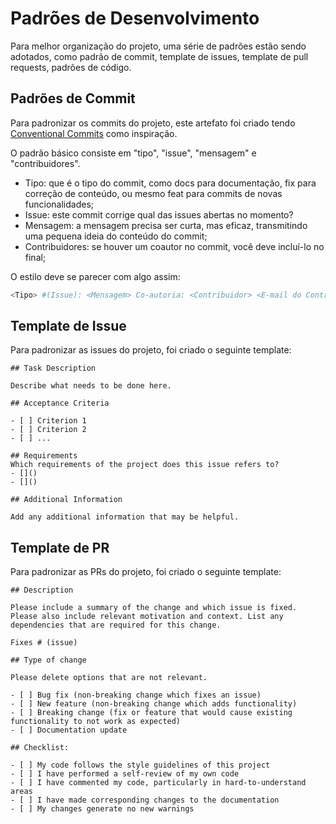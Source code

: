 # Padrões de Desenvolvimento
Para melhor organização do projeto, uma série de padrões estão sendo adotados, como padrão de commit, template de issues, template de pull requests, padrões de código.

## Padrões de Commit
Para padronizar os commits do projeto, este artefato foi criado tendo [Conventional Commits](https://www.conventionalcommits.org/en/v1.0.0/) como inspiração.

O padrão básico consiste em "tipo", "issue", "mensagem" e "contribuidores".

- Tipo: que é o tipo do commit, como docs para documentação, fix para correção de conteúdo, ou mesmo feat para commits de novas funcionalidades;
- Issue: este commit corrige qual das issues abertas no momento?
- Mensagem: a mensagem precisa ser curta, mas eficaz, transmitindo uma pequena ideia do conteúdo do commit;
- Contribuidores: se houver um coautor no commit, você deve incluí-lo no final;

O estilo deve se parecer com algo assim:

```bash
<Tipo> #(Issue): <Mensagem> Co-autoria: <Contribuidor> <E-mail do Contribuidor>
```

## Template de Issue
Para padronizar as issues do projeto, foi criado o seguinte template:

    ## Task Description

    Describe what needs to be done here.

    ## Acceptance Criteria

    - [ ] Criterion 1
    - [ ] Criterion 2
    - [ ] ...

    ## Requirements
    Which requirements of the project does this issue refers to?
    - []()
    - []()

    ## Additional Information

    Add any additional information that may be helpful.

## Template de PR
Para padronizar as PRs do projeto, foi criado o seguinte template:

    ## Description

    Please include a summary of the change and which issue is fixed. Please also include relevant motivation and context. List any dependencies that are required for this change.

    Fixes # (issue)

    ## Type of change

    Please delete options that are not relevant.

    - [ ] Bug fix (non-breaking change which fixes an issue)
    - [ ] New feature (non-breaking change which adds functionality)
    - [ ] Breaking change (fix or feature that would cause existing functionality to not work as expected)
    - [ ] Documentation update

    ## Checklist:

    - [ ] My code follows the style guidelines of this project
    - [ ] I have performed a self-review of my own code
    - [ ] I have commented my code, particularly in hard-to-understand areas
    - [ ] I have made corresponding changes to the documentation
    - [ ] My changes generate no new warnings

